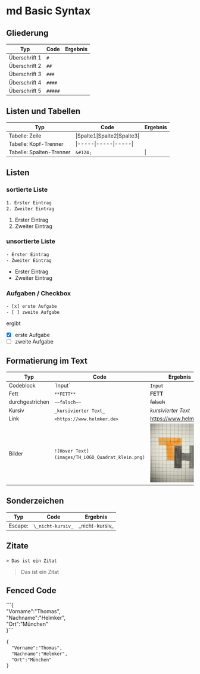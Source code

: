 # md Basic Syntax



## Gliederung
|Typ|Code|Ergebnis|
|---------------|--------------------------|----------------------------|
|Überschrift 1|`#`||
|Überschrift 2|`##`||
|Überschrift 3|`###`||
|Überschrift 4|`####`||
|Überschrift 5|`#####`||


## Listen und Tabellen
|Typ|Code|Ergebnis|
|---------------|--------------------------|----------------------------|
|Tabelle: Zeile|&#124;Spalte1&#124;Spalte2&#124;Spalte3&#124;||
|Tabelle: Kopf-Trenner|&#124;-----&#124;-----&#124;-----&#124;||
|Tabelle: Spalten-Trenner |`&#124;`|&#124;|

## Listen
### sortierte Liste
```
1. Erster Eintrag
2. Zweiter Eintrag
```  
1. Erster Eintrag
2. Zweiter Eintrag

### unsortierte Liste
```
- Erster Eintrag
- Zweiter Eintrag
```  
- Erster Eintrag
- Zweiter Eintrag

### Aufgaben / Checkbox
```
- [x] erste Aufgabe
- [ ] zweite Aufgabe
```
ergibt
- [x] erste Aufgabe
- [ ] zweite Aufgabe

## Formatierung im Text
|Typ|Code|Ergebnis|
|---------------|--------------------------|----------------------------|
|Codeblock|\`Input\`| `Input`|
|Fett|`**FETT**`|**FETT**|
|durchgestrichen|`~~falsch~~`|~~falsch~~|
|Kursiv|`_kursivierter Text_`|_kursivierter Text_|
|Link|`<https://www.helmker.de>`|<https://www.helmker.de>|
|Bilder|`![Hover Text](images/TH_LOGO_Quadrat_klein.png)`|![Testbild](images/TH_LOGO_Quadrat_klein.png)|

## Sonderzeichen
|Typ|Code|Ergebnis|
|---------------|--------------------------|----------------------------|
|Escape: |`\_nicht-kursiv_`|\_nicht-kursiv_|

## Zitate
`> Das ist ein Zitat`  
> Das ist ein Zitat


## Fenced Code 
\`\`\`{  
 "Vorname":"Thomas",  
 "Nachname":"Helmker",  
 "Ort":"München"  
 }\`\`\`  
```
{  
  "Vorname":"Thomas",  
  "Nachname":"Helmker",  
  "Ort":"München"
}
```

